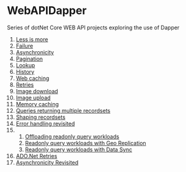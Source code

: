 # WebAPIDapper
Series of dotNet Core WEB API projects exploring the use of Dapper

01. [Less is more](http://blog.devmobile.co.nz/2021/06/12/net-core-web-api-dapper-less-is-more/)
02. [Failure](http://blog.devmobile.co.nz/2021/06/14/net-core-web-api-dapper-failure/)
03. [Asynchronicity](http://blog.devmobile.co.nz/2021/06/15/net-core-web-api-dapper-asynchronicity/)
04. [Pagination](http://blog.devmobile.co.nz/2021/06/17/net-core-web-api-dapper-pagination/)
05. [Lookup](http://blog.devmobile.co.nz/2021/06/20/net-core-web-api-dapper-lookup/)
06. [History](http://blog.devmobile.co.nz/2021/06/22/net-core-web-api-dapper-history/)
07. [Web caching](http://blog.devmobile.co.nz/2021/06/27/net-core-web-api-dapper-web-caching/)
08. [Retries](http://blog.devmobile.co.nz/2021/06/29/net-core-web-api-dapper-retries/)
09. [Image download](https://blog.devmobile.co.nz/2021/06/30/net-core-web-api-dapper-image-download/)
10. [Image upload](http://blog.devmobile.co.nz/2021/07/01/net-core-web-api-dapper-image-upload/)
11. [Memory caching](http://blog.devmobile.co.nz/2022/02/07/net-core-web-api-dapper-caching/)
12. [Queries returning multiple recordsets](http://blog.devmobile.co.nz/2022/02/28/net-core-web-api-dapper-querymultiple/)
13. [Shaping recordsets](http://blog.devmobile.co.nz/2022/03/02/net-core-web-api-dapper-multimapping/)
14. [Error handling revisited](http://blog.devmobile.co.nz/2022/06/08/net-core-web-api-dapper-error-handling/)
15. 1. [Offloading readonly query workloads](http://blog.devmobile.co.nz/2022/06/28/net-core-web-api-dapper-offloading-readonly-query-workloads/)
    2. [Readonly query workloads with Geo Replication](http://blog.devmobile.co.nz/2022/06/30/net-core-web-api-dapper-readonly-query-workloads-with-geo-replication/)
    3. [Readonly query workloads with Data Sync](http://blog.devmobile.co.nz/2022/07/10/net-core-web-api-dapper-readonly-query-workloads-with-data-sync/)    
16. [ADO.Net Retries](http://blog.devmobile.co.nz/2022/07/07/net-core-web-api-dapper-ado-net-retries/)
17. [Asynchronicity Revisited](http://blog.devmobile.co.nz/2022/08/13/net-core-web-api-dapper-asynchronicity-revisited/)

